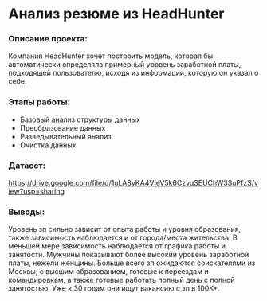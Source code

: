 # Анализ резюме из HeadHunter

### Описание проекта:   
Компания HeadHunter хочет построить модель, которая бы автоматически определяла примерный уровень заработной платы, подходящей пользователю, исходя из информации, которую он указал о себе.

### Этапы работы:   
- Базовый анализ структуры данных
- Преобразование данных
- Разведывательный анализ
- Очистка данных

### Датасет:
https://drive.google.com/file/d/1uLA8yKA4VIeV5k6CzvqSEUChW3SuPfzS/view?usp=sharing

### Выводы:  
Уровень зп сильно зависит от опыта работы и уровня образования, также зависимость наблюдается и от города/места жительства. В меньшей мере зависимость наблюдается от графика работы и занятости. Мужчины показывают более высокий уровень заработной платы, нежели женщины. Больше всего зп ожидаются соискателями из Москвы, с высшим образованием, готовые к переездам и командировкам, а также готовые работать полный день с полной занятостью. Уже к 30 годам они ищут вакансию с зп в 100К+.